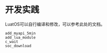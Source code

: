 # 开发实践

LuatOS可以自行编译和修改，可以参考此处的文档。

```{toctree}
add_myapi_5min
add_lua_module
c_wait
soc_download
```
